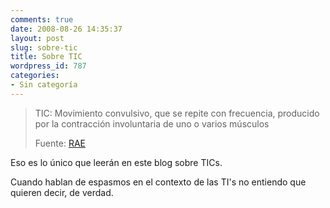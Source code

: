```yaml
---
comments: true
date: 2008-08-26 14:35:37
layout: post
slug: sobre-tic
title: Sobre TIC
wordpress_id: 787
categories:
- Sin categoría
---
```


> TIC: Movimiento convulsivo, que se repite con frecuencia, producido por la contracción involuntaria de uno o varios músculos
>
> Fuente: [RAE](http://www.rae2.es/tic)


Eso es lo único que leerán en este blog sobre TICs.

Cuando hablan de espasmos en el contexto de las TI's no entiendo que quieren decir, de verdad.
